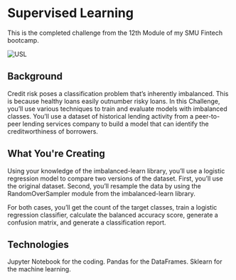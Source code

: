 # Supervised Learning
This is the completed challenge from the 12th Module of my SMU Fintech bootcamp.

![USL](https://www.edureka.co/blog/wp-content/uploads/2019/11/Unsupervised-Learning-e1574677751474-404x300.jpg)

## Background
Credit risk poses a classification problem that’s inherently imbalanced. This is because healthy loans easily outnumber risky loans. In this Challenge, you’ll use various techniques to train and evaluate models with imbalanced classes. You’ll use a dataset of historical lending activity from a peer-to-peer lending services company to build a model that can identify the creditworthiness of borrowers.

## What You're Creating
Using your knowledge of the imbalanced-learn library, you’ll use a logistic regression model to compare two versions of the dataset. First, you’ll use the original dataset. Second, you’ll resample the data by using the RandomOverSampler module from the imbalanced-learn library.

For both cases, you’ll get the count of the target classes, train a logistic regression classifier, calculate the balanced accuracy score, generate a confusion matrix, and generate a classification report.

## Technologies
Jupyter Notebook for the coding.
Pandas for the DataFrames.
Sklearn for the machine learning.
